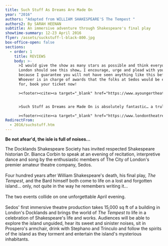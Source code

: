 ```yaml
---
title: Such Stuff As Dreams Are Made On
year: "2016"
authors: "Adapted from WILLIAM SHAKESPEARE'S The Tempest "
authors2: By SARAH HEENAN
subtitle: An immersive adventure through Shakespeare's final play
showtime-summary: 12-23 April 2016
flyer: /assets/suckstuff-l-black-800.jpg
box-office-open: false
sections:
  - order: 1
    title: REVIEWS
    body: >-
      >I would give the show as many stars as possible and think everyone in
      London should see this show… I encourage, urge and plead with you to go,
      because I guarantee you will not have seen anything like this before.
      Whoever is in charge of awards that the folks at Sedos would be eligible
      for, book your ticket now!

      ><footer><cite><a target="_blank" href="https://www.ayoungertheatre.com/review-such-stuff-as-dreams-are-made-on-caplan-house/">Such Stuff As Dreams Are Made On, 2016, A Younger Theatre</a></cite></footer>


      >Such Stuff as Dreams are Made On is absolutely fantastic… a truly fantastic show that will play with your mind and blow you away from the moment it starts until you once more leave the building and re-enter the real world which, for a while will seem a little less colourful than it was before.

      ><footer><cite><a target="_blank" href="https://www.londontheatre1.com/reviews/fantastic-such-stuff-as-dreams-are-made-on/">Such Stuff As Dreams Are Made On, 2016, London Theatre 1 </a></cite></footer>
RedirectFrom:
  - 2016/suchstuff.htm
---
```

**Be not afear'd, the isle is full of noises…**

The Docklands Shakespeare Society has invited respected Shakespeare historian Dr. Bianca Corbin to speak at an evening of recitation, interpretive dance and song by the enthusiastic members of The City of London's premier amateur theatre company, Sedos.\
\
Four hundred years after William Shakespeare's death, his final play, *The Tempest*, and the Bard himself both come to life on a lost and forgotten island… only, not quite in the way he remembers writing it…\
\
The two events collide on one unforgettable April evening.\
\
Sedos' first immersive theatre production takes 15,000 sq ft of a building in London's Docklands and brings the world of *The Tempest t*o life in a celebration of Shakespeare's life and works. Audiences will be able to explore the island unguided, hear its sweet and sinister noises, sit in Prospero's armchair, drink with Stephano and Trinculo and follow the spirits of the island as they torment and entertain the island's mysterious inhabitants.